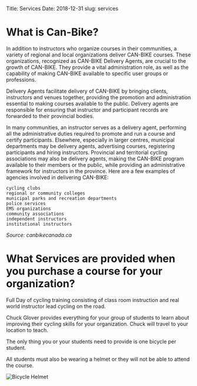 Title: Services
Date: 2018-12-31
slug: services

# What is Can-Bike?

In addition to instructors who organize courses in their communities, a variety of regional and local organizations deliver CAN-BIKE courses. These organizations, recognized as CAN-BIKE Delivery Agents, are crucial to the growth of CAN-BIKE. They provide a vital administration role, as well as the capability of making CAN-BIKE available to specific user groups or professions.

Delivery Agents facilitate delivery of CAN-BIKE by bringing clients, instructors and venues together, providing the promotion and administration essential to making courses available to the public. Delivery agents are responsible for ensuring that instructor and participant records are forwarded to their provincial bodies.

In many communities, an instructor serves as a delivery agent, performing all the administrative duties required to promote and run a course and certify participants. Elsewhere, especially in larger centres, municipal departments may be delivery agents, advertising courses, registering participants and hiring instructors. Provincial and territorial cycling associations may also be delivery agents, making the CAN-BIKE program available to their members or the public, while providing an administrative framework for instructors in the province.
Here are a few examples of agencies involved in delivering CAN-BIKE:

    cycling clubs
    regional or community colleges
    municipal parks and recreation departments
    police services
    EMS organizations
    community associations
    independent instructors
    institutional instructors

*Source: canbikecanada.ca*

# What Services are provided when you purchase a course for your organization?

Full Day of cycling training consisting of class room instruction and
real world instructor lead cycling on the road.

Chuck Glover provides everything for your group of students to learn
about improving their cycling skills for your organization. Chuck will 
travel to your location to teach. 

The only thing you or your students need to provide is one bicycle per 
student.

All students must also be wearing a helmet or they will not be able to 
attend the course.

![Bicycle Helmet](/images/instructor.png)

